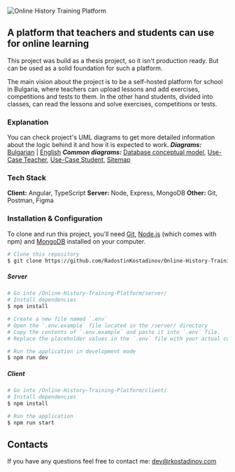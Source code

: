![Online History Training Platform]()

## A platform that teachers and students can use for online learning

This project was build as a thesis project, so it isn't production ready. But can be used as a solid foundation for such a platform.

The main vision about the project is to be a self-hosted platform for school in Bulgaria, where teachers can upload lessons and add exercises, competitions and tests to them. In the other hand students, divided into classes, can read the lessons and solve exercises, competitions or tests.

### Explanation

You can check project's UML diagrams to get more detailed information about the logic behind it and how it is expected to work.
**_Diagrams:_** [Bulgarian]() | [English]()
**_Common diagrams:_** [Database conceptual model](), [Use-Case Teacher](), [Use-Case Student](), [Sitemap]()

### Tech Stack

**Client:** Angular, TypeScript
**Server:** Node, Express, MongoDB
**Other:** Git, Postman, Figma

### Installation & Configuration

To clone and run this project, you'll need [Git](), [Node.js]() (which comes with npm) and [MongoDB]() installed on your computer.

```bash
# Clone this repository
$ git clone https://github.com/RadostinKostadinov/Online-History-Training-Platform.git
```

##### Server

```bash
# Go into /Online-History-Training-Platform/server/
# Install dependencies
$ npm install

# Create a new file named `.env`
# Open the `.env.example` file located in the /server/ directory
# Copy the contents of `.env.example` and paste it into `.env` file.
# Replace the placeholder values in the `.env` file with your actual configuration values.

# Run the application in development mode
$ npm run dev

```

##### Client

```bash
# Go into /Online-History-Training-Platform/client/
# Install dependencies
$ npm install

# Run the application
$ npm run start
```

## Contacts

If you have any questions feel free to contact me: dev@rkostadinov.com
